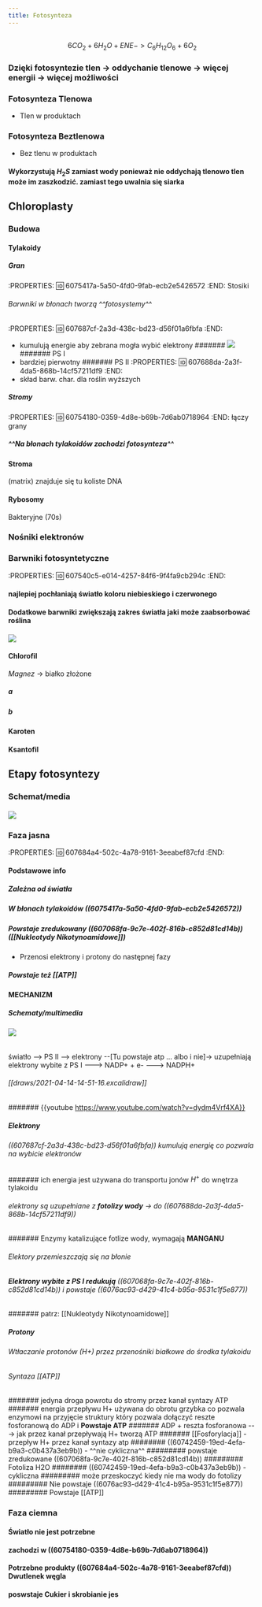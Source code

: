 ```yaml
---
title: Fotosynteza
---
```


## 
$$6CO_2 + 6H_2O + ENE -> C_6H_{12}O_6 + 6O_2$$
### Dzięki fotosyntezie tlen → oddychanie tlenowe → więcej energii → więcej możliwości
### Fotosynteza Tlenowa
- Tlen w produktach
### Fotosynteza Beztlenowa
- Bez tlenu w produktach
#### Wykorzystują $H_2S$ zamiast wody ponieważ **nie oddychają tlenowo** tlen może im zaszkodzić. zamiast tego uwalnia się siarka
## **Chloroplasty**
### Budowa
#### Tylakoidy
##### Gran
:PROPERTIES:
:id: 6075417a-5a50-4fd0-9fab-ecb2e5426572
:END:
Stosiki
###### Barwniki w błonach tworzą ^^fotosystemy^^
:PROPERTIES:
:id: 607687cf-2a3d-438c-bd23-d56f01a6fbfa
:END:
- kumulują energie aby zebrana mogła wybić elektrony
####### ![](https://media.discordapp.net/attachments/738092871021756817/831773821064314910/unknown.png?width=720&height=437)
####### PS I 
- bardziej pierwotny
####### PS II 
:PROPERTIES:
:id: 607688da-2a3f-4da5-868b-14cf57211df9
:END:
- skład barw. char. dla roślin wyższych
##### Stromy
:PROPERTIES:
:id: 60754180-0359-4d8e-b69b-7d6ab0718964
:END:
łączy grany
##### ^^Na błonach tylakoidów zachodzi fotosynteza^^
#### Stroma
(matrix) znajduje się tu koliste DNA
#### Rybosomy
Bakteryjne (70s)
### Nośniki elektronów
### Barwniki fotosyntetyczne
:PROPERTIES:
:id: 607540c5-e014-4257-84f6-9f4fa9cb294c
:END:
#### najlepiej pochłaniają światło koloru **niebieskiego i czerwonego**
#### Dodatkowe barwniki **zwiększają zakres światła** jaki może zaabsorbować roślina
#### ![](https://media.discordapp.net/attachments/738092871021756817/831767972518821908/unknown.png?width=720&height=320)
#### Chlorofil
_Magnez_ → białko złożone
##### **a**
##### **b**
#### Karoten
#### Ksantofil
## Etapy fotosyntezy
### Schemat/media
#### ![](https://media.discordapp.net/attachments/738092871021756817/831770541471039488/unknown.png?width=720&height=594)
### Faza jasna
:PROPERTIES:
:id: 607684a4-502c-4a78-9161-3eeabef87cfd
:END:
#### Podstawowe info
##### Zależna od światła
##### W błonach tylakoidów ((6075417a-5a50-4fd0-9fab-ecb2e5426572))
##### Powstaje zredukowany ((607068fa-9c7e-402f-816b-c852d81cd14b)) ([[Nukleotydy Nikotynoamidowe]])

- Przenosi elektrony i protony do następnej fazy
##### Powstaje też [[ATP]]
#### MECHANIZM
##### Schematy/multimedia
###### ![](https://eszkola.pl/img/galleries/thumb/home/Faza_jasna_fotosyntezy.jpg)

 światło --> PS II --> elektrony --[Tu powstaje atp ... albo i nie]-> uzupełniają elektrony wybite z PS I ---> NADP+ + e- --->  NADPH+
###### [[draws/2021-04-14-14-51-16.excalidraw]]
####### {{youtube https://www.youtube.com/watch?v=dydm4Vrf4XA}}
##### **Elektrony**
###### ((607687cf-2a3d-438c-bd23-d56f01a6fbfa)) kumulują energię co pozwala na wybicie elektronów
####### ich energia jest używana do transportu jonów $H^+$ do wnętrza tylakoidu
###### elektrony są uzupełniane z **fotolizy wody** → do ((607688da-2a3f-4da5-868b-14cf57211df9))
####### Enzymy katalizujące fotlize wody, wymagają **MANGANU**
###### Elektory przemieszczają się na błonie
###### **Elektrony wybite z PS I redukują** ((607068fa-9c7e-402f-816b-c852d81cd14b))  i powstaje  ((6076ac93-d429-41c4-b95a-9531c1f5e877))
####### patrz: [[Nukleotydy Nikotynoamidowe]]
##### **Protony**
###### Wtłaczanie protonów (H+) przez przenośniki białkowe do środka tylakoidu
###### Syntaza [[ATP]]
####### jedyna droga powrotu do stromy przez kanał syntazy ATP
####### energia przepływu H+ używana do obrotu grzybka co pozwala enzymowi na przyjęcie struktury który pozwala dołączyć reszte fosforanową do ADP i **Powstaje ATP**
####### ADP + reszta fosforanowa ---> jak przez kanał przepływają H+ tworzą ATP
####### [[Fosforylacja]] - przepływ H+ przez kanał syntazy atp
######## ((60742459-19ed-4efa-b9a3-c0b437a3eb9b)) - ^^nie cykliczna^^
######### powstaje zredukowane ((607068fa-9c7e-402f-816b-c852d81cd14b))
######### Fotoliza H2O
######## ((60742459-19ed-4efa-b9a3-c0b437a3eb9b)) - cykliczna
######### może przeskoczyć kiedy nie ma wody do fotolizy
######### Nie powstaje ((6076ac93-d429-41c4-b95a-9531c1f5e877))
######### Powstaje [[ATP]]
### Faza ciemna
#### Światło **nie jest** potrzebne
#### zachodzi w ((60754180-0359-4d8e-b69b-7d6ab0718964))
#### Potrzebne produkty ((607684a4-502c-4a78-9161-3eeabef87cfd)) Dwutlenek węgla
#### poswstaje Cukier i skrobianie jes